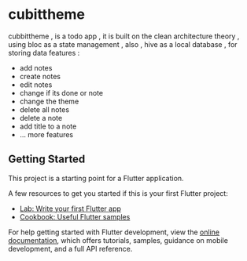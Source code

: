 # cubittheme

cubbittheme , is a todo app ,  it is built on the clean architecture theory , using bloc as a state management , also , hive as a local database , for storing data 
features : 
- add notes
- create notes
- edit notes
- change if its done or note
- change the theme
- delete all notes
- delete a note
- add title to a note
- ... more features
## Getting Started

This project is a starting point for a Flutter application.

A few resources to get you started if this is your first Flutter project:

- [Lab: Write your first Flutter app](https://docs.flutter.dev/get-started/codelab)
- [Cookbook: Useful Flutter samples](https://docs.flutter.dev/cookbook)

For help getting started with Flutter development, view the
[online documentation](https://docs.flutter.dev/), which offers tutorials,
samples, guidance on mobile development, and a full API reference.
